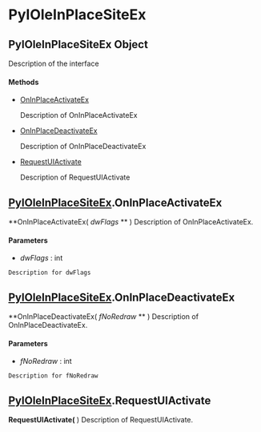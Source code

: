 # PyIOleInPlaceSiteEx

## PyIOleInPlaceSiteEx Object

Description of the interface

#### Methods


  - [OnInPlaceActivateEx](PyIOleInPlaceSiteEx.md#pyioleinplacesiteexoninplaceactivateex)

    Description of OnInPlaceActivateEx&nbsp;

  - [OnInPlaceDeactivateEx](PyIOleInPlaceSiteEx.md#pyioleinplacesiteexoninplacedeactivateex)

    Description of OnInPlaceDeactivateEx&nbsp;

  - [RequestUIActivate](PyIOleInPlaceSiteEx.md#pyioleinplacesiteexrequestuiactivate)

    Description of RequestUIActivate&nbsp;

## [PyIOleInPlaceSiteEx](#pyioleinplacesiteex)\.OnInPlaceActivateEx

 **OnInPlaceActivateEx\( *dwFlags* ** \)
Description of OnInPlaceActivateEx\.

#### Parameters


  -  *dwFlags* : int

    Description for dwFlags

## [PyIOleInPlaceSiteEx](#pyioleinplacesiteex)\.OnInPlaceDeactivateEx

 **OnInPlaceDeactivateEx\( *fNoRedraw* ** \)
Description of OnInPlaceDeactivateEx\.

#### Parameters


  -  *fNoRedraw* : int

    Description for fNoRedraw

## [PyIOleInPlaceSiteEx](#pyioleinplacesiteex)\.RequestUIActivate

 **RequestUIActivate\(** \)
Description of RequestUIActivate\.